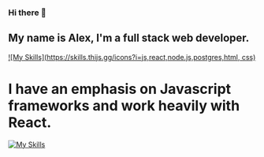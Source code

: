 ### Hi there 👋

## My name is Alex, I'm a full stack web developer.
[![My Skills](https://skills.thijs.gg/icons?i=js,react,node.js,postgres,html, css)](https://skills.thijs.gg)
# I have an emphasis on Javascript frameworks and work heavily with React.
[![My Skills](https://skillicons.dev/icons?i=js,html,css,wasm)](https://skillicons.dev)
